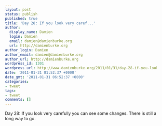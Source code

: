 ```yaml
---
layout: post
status: publish
published: true
title: 'Day 28: If you look very caref...'
author:
  display_name: Damien
  login: Damien
  email: damien@damienburke.org
  url: http://damienburke.org
author_login: Damien
author_email: damien@damienburke.org
author_url: http://damienburke.org
wordpress_id: 1301
wordpress_url: http://www.damienburke.org/2011/01/31/day-28-if-you-look-very-caref/
date: '2011-01-31 01:52:37 +0000'
date_gmt: '2011-01-31 06:52:37 +0000'
categories:
- tweet
tags:
- tweet
comments: []
---
```

<p>Day 28: If you look very carefully you can see some changes. There is still a long way to go.</p>
